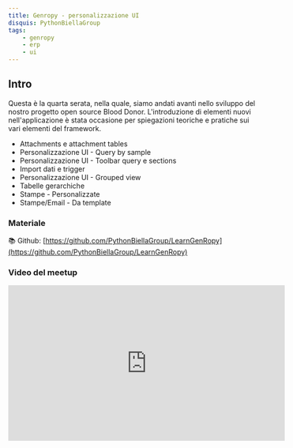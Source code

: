 ```yaml
---
title: Genropy - personalizzazione UI
disquis: PythonBiellaGroup
tags:
    - genropy
    - erp
    - ui
---
```

## Intro

Questa è la quarta serata, nella quale, siamo andati avanti nello sviluppo del nostro progetto open source Blood Donor. 
L'introduzione di elementi nuovi nell'applicazione è stata occasione per spiegazioni teoriche e pratiche sui vari elementi del framework.

* Attachments e attachment tables
* Personalizzazione UI - Query by sample
* Personalizzazione UI - Toolbar query e sections
* Import dati e trigger
* Personalizzazione UI - Grouped view
* Tabelle gerarchiche
* Stampe - Personalizzate
* Stampe/Email - Da template

### Materiale

📚 Github:
[https://github.com/PythonBiellaGroup/LearnGenRopy](https://github.com/PythonBiellaGroup/LearnGenRopy)

### Video del meetup

<iframe width="560" height="315" src="https://www.youtube.com/embed/g-6KNrbCRJI?si=3f-oP82guRlUcAx2" title="YouTube video player" frameborder="0" allow="accelerometer; autoplay; clipboard-write; encrypted-media; gyroscope; picture-in-picture; web-share" allowfullscreen></iframe>